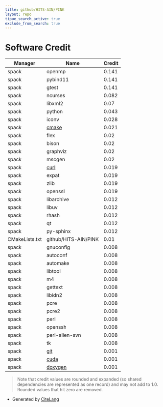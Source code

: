 ```yaml
---
title: github/HITS-AIN/PINK
layout: repo
tipue_search_active: true
exclude_from_search: true
---
```

# Software Credit

|Manager|Name|Credit|
|-------|----|------|
|spack|openmp|0.141|
|spack|pybind11|0.141|
|spack|gtest|0.141|
|spack|ncurses|0.082|
|spack|libxml2|0.07|
|spack|python|0.043|
|spack|iconv|0.028|
|spack|[cmake](https://www.cmake.org)|0.021|
|spack|flex|0.02|
|spack|bison|0.02|
|spack|graphviz|0.02|
|spack|mscgen|0.02|
|spack|[curl](https://curl.se/)|0.019|
|spack|expat|0.019|
|spack|zlib|0.019|
|spack|openssl|0.019|
|spack|libarchive|0.012|
|spack|libuv|0.012|
|spack|rhash|0.012|
|spack|qt|0.012|
|spack|py-sphinx|0.012|
|CMakeLists.txt|github/HITS-AIN/PINK|0.01|
|spack|gnuconfig|0.008|
|spack|autoconf|0.008|
|spack|automake|0.008|
|spack|libtool|0.008|
|spack|m4|0.008|
|spack|gettext|0.008|
|spack|libidn2|0.008|
|spack|pcre|0.008|
|spack|pcre2|0.008|
|spack|perl|0.008|
|spack|openssh|0.008|
|spack|perl-alien-svn|0.008|
|spack|tk|0.008|
|spack|[git](http://git-scm.com)|0.001|
|spack|[cuda](https://developer.nvidia.com/cuda-zone)|0.001|
|spack|[doxygen](https://github.com/doxygen/doxygen/)|0.001|


> Note that credit values are rounded and expanded (so shared dependencies are represented as one record) and may not add to 1.0. Rounded values that hit zero are removed.


- Generated by [CiteLang](https://github.com/vsoch/citelang)
